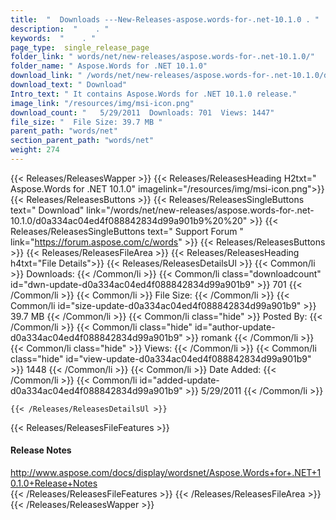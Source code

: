 ```yaml
---
title:  "  Downloads ---New-Releases-aspose.words-for-.net-10.1.0 . " 
description:  "    . " 
keywords:  "    . " 
page_type:  single_release_page
folder_link: " words/net/new-releases/aspose.words-for-.net-10.1.0/"
folder_name: " Aspose.Words for .NET 10.1.0"
download_link: " /words/net/new-releases/aspose.words-for-.net-10.1.0/d0a334ac04ed4f088842834d99a901b9"
download_text: " Download"
Intro_text: " It contains Aspose.Words for .NET 10.1.0 release."
image_link: "/resources/img/msi-icon.png"
download_count: "   5/29/2011  Downloads: 701  Views: 1447"
file_size: "  File Size: 39.7 MB "
parent_path: "words/net"
section_parent_path: "words/net"
weight: 274 
---
```


{{< Releases/ReleasesWapper >}}
  {{< Releases/ReleasesHeading H2txt=" Aspose.Words for .NET 10.1.0" imagelink="/resources/img/msi-icon.png">}}
  {{< Releases/ReleasesButtons >}}
    {{< Releases/ReleasesSingleButtons text=" Download" link="/words/net/new-releases/aspose.words-for-.net-10.1.0/d0a334ac04ed4f088842834d99a901b9%20%20" >}}
    {{< Releases/ReleasesSingleButtons text=" Support Forum " link="https://forum.aspose.com/c/words" >}}
  {{< Releases/ReleasesButtons >}}
  {{< Releases/ReleasesFileArea >}}
    {{< Releases/ReleasesHeading h4txt="File Details">}}
    {{< Releases/ReleasesDetailsUl >}}
            {{< Common/li  >}} Downloads: {{< /Common/li >}} 
      {{< Common/li class="downloadcount" id="dwn-update-d0a334ac04ed4f088842834d99a901b9" >}} 701 {{< /Common/li >}} 
      {{< Common/li  >}} File Size: {{< /Common/li >}} 
      {{< Common/li id="size-update-d0a334ac04ed4f088842834d99a901b9" >}} 39.7 MB {{< /Common/li >}} 
      {{< Common/li  class="hide" >}} Posted By: {{< /Common/li >}} 
      {{< Common/li class="hide" id="author-update-d0a334ac04ed4f088842834d99a901b9" >}} romank {{< /Common/li >}} 
      {{< Common/li class="hide"  >}} Views: {{< /Common/li >}} 
      {{< Common/li class="hide" id="view-update-d0a334ac04ed4f088842834d99a901b9" >}} 1448 {{< /Common/li >}} 
      {{< Common/li  >}} Date Added: {{< /Common/li >}} 
      {{< Common/li id="added-update-d0a334ac04ed4f088842834d99a901b9" >}} 5/29/2011 {{< /Common/li >}} 

    {{< /Releases/ReleasesDetailsUl >}}

  {{< Releases/ReleasesFileFeatures >}}
      <h4>Release Notes</h4><div><a href="http://www.aspose.com/docs/display/wordsnet/Aspose.Words+for+.NET+10.1.0+Release+Notes">http://www.aspose.com/docs/display/wordsnet/Aspose.Words+for+.NET+10.1.0+Release+Notes</a></div>
  {{< /Releases/ReleasesFileFeatures >}}
 {{< /Releases/ReleasesFileArea >}}
{{< /Releases/ReleasesWapper >}}


